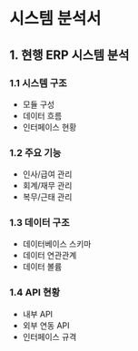 # 시스템 분석서

## 1. 현행 ERP 시스템 분석

### 1.1 시스템 구조
- 모듈 구성
- 데이터 흐름
- 인터페이스 현황

### 1.2 주요 기능
- 인사/급여 관리
- 회계/재무 관리
- 복무/근태 관리

### 1.3 데이터 구조
- 데이터베이스 스키마
- 데이터 연관관계
- 데이터 볼륨

### 1.4 API 현황
- 내부 API
- 외부 연동 API
- 인터페이스 규격 